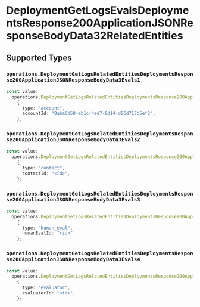 # DeploymentGetLogsEvalsDeploymentsResponse200ApplicationJSONResponseBodyData32RelatedEntities


## Supported Types

### `operations.DeploymentGetLogsRelatedEntitiesDeploymentsResponse200ApplicationJSONResponseBodyData3Evals1`

```typescript
const value:
  operations.DeploymentGetLogsRelatedEntitiesDeploymentsResponse200ApplicationJSONResponseBodyData3Evals1 =
    {
      type: "account",
      accountId: "0aba6d58-eb1c-4ed7-8d14-d06d717b5ef2",
    };
```

### `operations.DeploymentGetLogsRelatedEntitiesDeploymentsResponse200ApplicationJSONResponseBodyData3Evals2`

```typescript
const value:
  operations.DeploymentGetLogsRelatedEntitiesDeploymentsResponse200ApplicationJSONResponseBodyData3Evals2 =
    {
      type: "contact",
      contactId: "<id>",
    };
```

### `operations.DeploymentGetLogsRelatedEntitiesDeploymentsResponse200ApplicationJSONResponseBodyData3Evals3`

```typescript
const value:
  operations.DeploymentGetLogsRelatedEntitiesDeploymentsResponse200ApplicationJSONResponseBodyData3Evals3 =
    {
      type: "human_eval",
      humanEvalId: "<id>",
    };
```

### `operations.DeploymentGetLogsRelatedEntitiesDeploymentsResponse200ApplicationJSONResponseBodyData3Evals4`

```typescript
const value:
  operations.DeploymentGetLogsRelatedEntitiesDeploymentsResponse200ApplicationJSONResponseBodyData3Evals4 =
    {
      type: "evaluator",
      evaluatorId: "<id>",
    };
```

